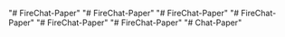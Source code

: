 "# FireChat-Paper" 
"# FireChat-Paper" 
"# FireChat-Paper" 
"# FireChat-Paper" 
"# FireChat-Paper" 
"# FireChat-Paper" 
"# Chat-Paper" 
